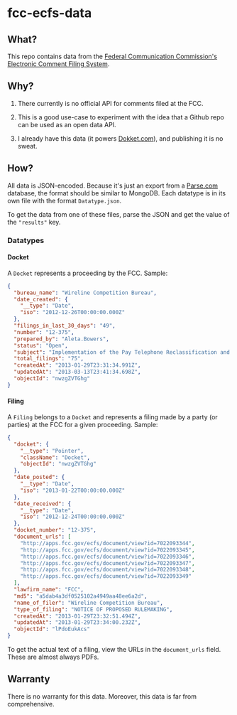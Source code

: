 # fcc-ecfs-data

## What?

This repo contains data from the [Federal Communication Commission's Electronic Comment Filing System](http://apps.fcc.gov/ecfs/). 

## Why?

1. There currently is no official API for comments filed at the FCC.

2. This is a good use-case to experiment with the idea that a Github repo can be used as an open data API.

3. I already have this data (it powers [Dokket.com](http://dokket.com)), and publishing it is no sweat.

## How?

All data is JSON-encoded. Because it's just an export from a [Parse.com](http://parse.com) database, the format should be similar to MongoDB. Each datatype is in its own file with the format `Datatype.json`.

To get the data from one of these files, parse the JSON and get the value of the `"results"` key.

### Datatypes

#### Docket

A `Docket` represents a proceeding by the FCC. Sample:

```json
{
  "bureau_name": "Wireline Competition Bureau",
  "date_created": {
    "__type": "Date",
    "iso": "2012-12-26T00:00:00.000Z"
  },
  "filings_in_last_30_days": "49",
  "number": "12-375",
  "prepared_by": "Aleta.Bowers",
  "status": "Open",
  "subject": "Implementation of the Pay Telephone Reclassification and Compensation Provisions of the Telecommunications Act of 1996 et al.",
  "total_filings": "75",
  "createdAt": "2013-01-29T23:31:34.991Z",
  "updatedAt": "2013-03-13T23:41:34.698Z",
  "objectId": "nwzgZVTGhg"
}
```

#### Filing

A `Filing` belongs to a `Docket` and represents a filing made by a party (or parties) at the FCC for a given proceeding. Sample:

```json
{
  "docket": {
    "__type": "Pointer",
    "className": "Docket",
    "objectId": "nwzgZVTGhg"
  },
  "date_posted": {
    "__type": "Date",
    "iso": "2013-01-22T00:00:00.000Z"
  },
  "date_received": {
    "__type": "Date",
    "iso": "2012-12-24T00:00:00.000Z"
  },
  "docket_number": "12-375",
  "document_urls": [
    "http://apps.fcc.gov/ecfs/document/view?id=7022093344",
    "http://apps.fcc.gov/ecfs/document/view?id=7022093345",
    "http://apps.fcc.gov/ecfs/document/view?id=7022093346",
    "http://apps.fcc.gov/ecfs/document/view?id=7022093347",
    "http://apps.fcc.gov/ecfs/document/view?id=7022093348",
    "http://apps.fcc.gov/ecfs/document/view?id=7022093349"
  ],
  "lawfirm_name": "FCC",
  "md5": "a5dab4a3df0525102a4949aa48ee6a2d",
  "name_of_filer": "Wireline Competition Bureau",
  "type_of_filing": "NOTICE OF PROPOSED RULEMAKING",
  "createdAt": "2013-01-29T23:32:51.494Z",
  "updatedAt": "2013-01-29T23:34:00.232Z",
  "objectId": "lPdoEukAcs"
}
```

To get the actual text of a filing, view the URLs in the `document_urls` field. These are almost always PDFs.

## Warranty

There is no warranty for this data. Moreover, this data is far from comprehensive.